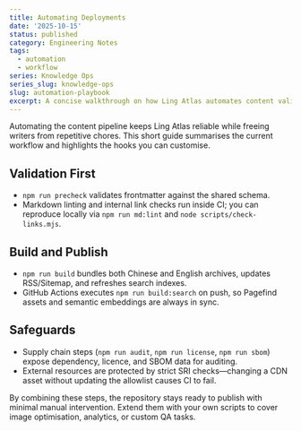 ```yaml
---
title: Automating Deployments
date: '2025-10-15'
status: published
category: Engineering Notes
tags:
  - automation
  - workflow
series: Knowledge Ops
series_slug: knowledge-ops
slug: automation-playbook
excerpt: A concise walkthrough on how Ling Atlas automates content validation, build, and deployment.
---
```


Automating the content pipeline keeps Ling Atlas reliable while freeing writers from repetitive chores. This short guide summarises the current workflow and highlights the hooks you can customise.

## Validation First

- `npm run precheck` validates frontmatter against the shared schema.
- Markdown linting and internal link checks run inside CI; you can reproduce locally via `npm run md:lint` and `node scripts/check-links.mjs`.

## Build and Publish

- `npm run build` bundles both Chinese and English archives, updates RSS/Sitemap, and refreshes search indexes.
- GitHub Actions executes `npm run build:search` on push, so Pagefind assets and semantic embeddings are always in sync.

## Safeguards

- Supply chain steps (`npm run audit`, `npm run license`, `npm run sbom`) expose dependency, licence, and SBOM data for auditing.
- External resources are protected by strict SRI checks—changing a CDN asset without updating the allowlist causes CI to fail.

By combining these steps, the repository stays ready to publish with minimal manual intervention. Extend them with your own scripts to cover image optimisation, analytics, or custom QA tasks.
